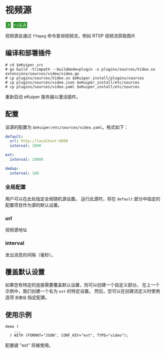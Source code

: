 # 视频源

<span style="background:green;color:white;padding:1px;margin:2px">流</span>
<span style="background:green;color:white;padding:1px;margin:2px">扫描表</span>

视频源会通过 `ffmpeg` 命令查询视频流，例如 RTSP 视频流获取图片

## 编译和部署插件

```shell
# cd $eKuiper_src
# go build -trimpath --buildmode=plugin -o plugins/sources/Video.so extensions/sources/video/video.go
# cp plugins/sources/Video.so $eKuiper_install/plugins/sources
# cp plugins/sources/video.json $eKuiper_install/etc/sources
# cp plugins/sources/video.yaml $eKuiper_install/etc/sources
```

重新启动 eKuiper 服务器以激活插件。

## 配置

该源的配置为 `$ekuiper/etc/sources/video.yaml`。格式如下：

```yaml
default:
  url: http://localhost:8080
  interval: 1000

ext:
  interval: 10000

dedup:
  interval: 100
```

### 全局配置

用户可以在此处指定全局随机源设置。 运行此源时，将在 `default` 部分中指定的配置项目作为源的默认设置。

### url

视频源地址

### interval

发出消息的间隔（毫秒）。

## 覆盖默认设置

如果您有特定的连接需要覆盖默认设置，则可以创建一个自定义部分。 在上一个示例中，我们创建一个名为 `ext` 的特定设置。 然后，您可以在创建流定义时使用选项 `配置组` 指定配置。

## 使用示例

```text
demo (
    ...
  ) WITH (FORMAT="JSON", CONF_KEY="ext", TYPE="video");
```

配置键 "ext" 将被使用。
